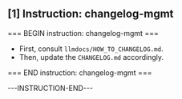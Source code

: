 ## [1] Instruction: changelog-mgmt

=== BEGIN instruction: changelog-mgmt ===

- First, consult `llmdocs/HOW_TO_CHANGELOG.md`.
- Then, update the `CHANGELOG.md` accordingly.

=== END instruction: changelog-mgmt ===

---INSTRUCTION-END---
